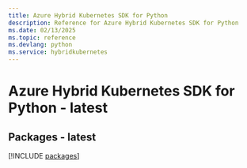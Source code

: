 ```yaml
---
title: Azure Hybrid Kubernetes SDK for Python
description: Reference for Azure Hybrid Kubernetes SDK for Python
ms.date: 02/13/2025
ms.topic: reference
ms.devlang: python
ms.service: hybridkubernetes
---
```

# Azure Hybrid Kubernetes SDK for Python - latest
## Packages - latest
[!INCLUDE [packages](hybrid-kubernetes-index.md)]